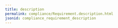 ```yaml
---
title: description
permalink: compliance/Requirement.description.html
jsonid: compliance_requirement_description
---
```

